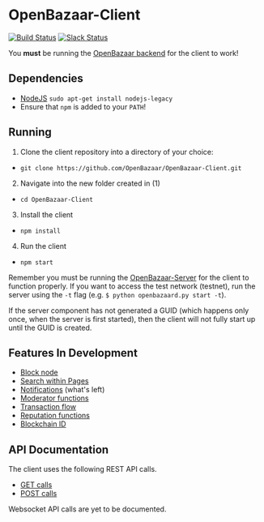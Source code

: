 # OpenBazaar-Client

[![Build Status](https://travis-ci.org/OpenBazaar/OpenBazaar-Client.svg)](https://travis-ci.org/OpenBazaar/OpenBazaar-Client)
[![Slack Status](https://openbazaar-slackin-drwasho.herokuapp.com/badge.svg)](https://openbazaar-slackin-drwasho.herokuapp.com)

You **must** be running the [OpenBazaar backend](https://github.com/OpenBazaar/OpenBazaar-Server) for the client to work!

Dependencies
-----------

- [NodeJS](https://nodejs.org/en/) `sudo apt-get install nodejs-legacy`
- Ensure that `npm` is added to your `PATH`!

Running
-------

1. Clone the client repository into a directory of your choice:
  - `git clone https://github.com/OpenBazaar/OpenBazaar-Client.git`
2. Navigate into the new folder created in (1)
  - `cd OpenBazaar-Client`
3. Install the client
  - `npm install`
4. Run the client
  - `npm start`

Remember you must be running the [OpenBazaar-Server](https://github.com/drwasho/OpenBazaar-Server) for the client to function properly. If you want to access the test network (testnet), run the server using the `-t` flag (e.g. `$ python openbazaard.py start -t`).

If the server component has not generated a GUID (which happens only once, when the server is first started), then the client will not fully start up until the GUID is created.

Features In Development
-----------

- [Block node](https://github.com/OpenBazaar/OpenBazaar-Client/issues/272)
- [Search within Pages](https://github.com/OpenBazaar/OpenBazaar-Client/issues/467)
- [Notifications](https://github.com/OpenBazaar/OpenBazaar-Client/issues/468) (what's left)
- [Moderator functions](https://github.com/OpenBazaar/OpenBazaar-Client/issues/470)
- [Transaction flow](https://github.com/OpenBazaar/OpenBazaar-Client/issues/471)
- [Reputation functions](https://github.com/OpenBazaar/OpenBazaar-Client/issues/472)
- [Blockchain ID](https://github.com/OpenBazaar/OpenBazaar-Client/issues/473)

API Documentation
-----------
The client uses the following REST API calls.
- [GET calls](https://gist.github.com/drwasho/742505589f62f6aa98b4)
- [POST calls](https://gist.github.com/drwasho/bd4b28a5a07c5a952e2f)

Websocket API calls are yet to be documented.
